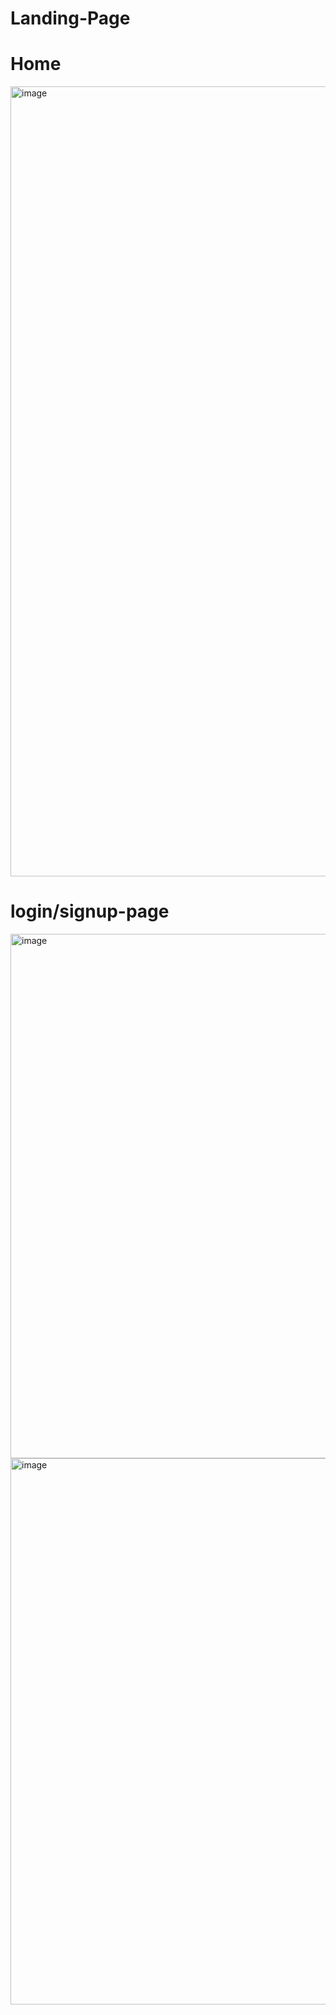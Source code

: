# Landing-Page
# Home
<img width="1864" height="1264" alt="image" src="https://github.com/user-attachments/assets/b9888489-cd2d-4219-a3b9-906dcb6c9963" />


# login/signup-page
<img width="1900" height="839" alt="image" src="https://github.com/user-attachments/assets/886a5034-dadd-417b-8e49-0415719543f4" />
<img width="1876" height="874" alt="image" src="https://github.com/user-attachments/assets/d0770cad-6d2c-4c4a-8534-0305e6aca51b" />
